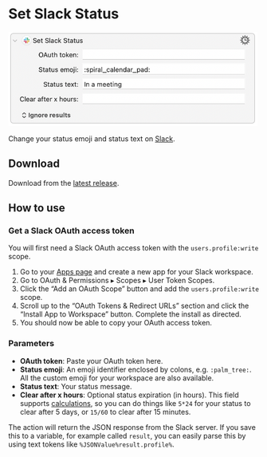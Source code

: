 # Set Slack Status

<img src="https://raw.githubusercontent.com/mirka/keyboard-maestro-plugin-actions/master/assets/set-slack-status.png" alt="'Set Slack status' Plugin for Keyboard Maestro" width="500">

Change your status emoji and status text on [Slack](https://slack.com/).

## Download

Download from the [latest release](https://github.com/mirka/keyboard-maestro-plugin-actions/releases/latest).

## How to use

### Get a Slack OAuth access token

You will first need a Slack OAuth access token with the `users.profile:write` scope.

1. Go to your [Apps page](https://api.slack.com/apps/) and create a new app for your Slack workspace.
2. Go to OAuth & Permissions ▸ Scopes ▸ User Token Scopes.
3. Click the “Add an OAuth Scope” button and add the `users.profile:write` scope.
4. Scroll up to the “OAuth Tokens & Redirect URLs” section and click the “Install App to Workspace” button. Complete the install as directed.
5. You should now be able to copy your OAuth access token.

### Parameters

- **OAuth token**: Paste your OAuth token here.
- **Status emoji**: An emoji identifier enclosed by colons, e.g. `:palm_tree:`. All the custom emoji for your workspace are also available.
- **Status text**: Your status message.
- **Clear after x hours**: Optional status expiration (in hours). This field supports [calculations](https://wiki.keyboardmaestro.com/manual/Calculations), so you can do things like `5*24` for your status to clear after 5 days, or `15/60` to clear after 15 minutes.

The action will return the JSON response from the Slack server. If you save this to a variable, for example called `result`, you can easily parse this by using text tokens like `%JSONValue%result.profile%`.
